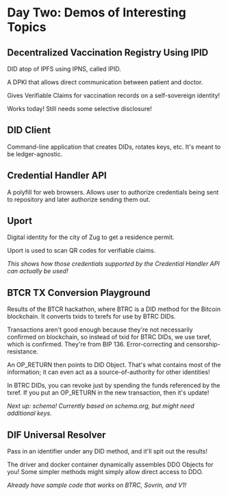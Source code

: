 # Day Two: Demos of Interesting Topics

## Decentralized Vaccination Registry Using IPID

DID atop of IPFS using IPNS, called IPID.

A DPKI that allows direct communication between patient and doctor.

Gives Verifiable Claims for vaccination records on a self-sovereign identity!

Works today! Still needs some selective disclosure!

## DID Client

Command-line application that creates DIDs, rotates keys, etc. It's meant to be ledger-agnostic.

## Credential Handler API

A polyfill for web browsers. Allows user to authorize credentials being sent to repository and later authorize sending them out.

## Uport

Digital identity for the city of Zug to get a residence permit.

Uport is used to scan QR codes for verifiable claims.

_This shows how those credentials supported by the Credential Handler API can actually be used!_

## BTCR TX Conversion Playground

Results of the BTCR hackathon, where BTRC is a DID method for the Bitcoin blockchain. It converts txids to txrefs for use by BTRC DIDs.

Transactions aren't good enough because they're not necessarily confirmed on blockchain, so instead of txid for BTRC DIDs, we use txref, which is confirmed. They're from BIP 136. Error-correcting and censorship-resistance.

An OP_RETURN then points to DID Object. That's what contains most of the information; it can even act as a source-of-authority for other identities!

In BTRC DIDs, you can revoke just by spending the funds referenced by the txref. If you put an OP_RETURN in the new transaction, then it's update! 

<i>Next up: schema! Currently based on schema.org, but might need additional keys.</i>

## DIF Universal Resolver

Pass in an identifier under any DID method, and it'll spit out the results!

The driver and docker container dynamically assembles DDO Objects for you!
Some simpler methods might simply allow direct access to DDO.

_Already have sample code that works on BTRC, Sovrin, and V1!_

